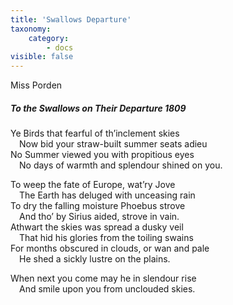 ```yaml
---
title: 'Swallows Departure'
taxonomy:
    category:
        - docs
visible: false
---
```


<div class="author">Miss Porden</div>

##### To the Swallows on Their Departure 1809  

Ye Birds that fearful of th’inclement skies  
&emsp;Now bid your straw-built summer seats adieu  
No Summer viewed you with propitious eyes  
&emsp;No days of warmth and splendour shined on you.  
 
To weep the fate of Europe, wat’ry Jove  
&emsp;The Earth has deluged with unceasing rain  
To dry the falling moisture Phoebus strove  
&emsp;And tho’ by Sirius aided, strove in vain.  
Athwart the skies was spread a dusky veil  
&emsp;That hid his glories from the toiling swains  
For months obscured in clouds, or wan and pale  
&emsp;He shed a sickly lustre on the plains.  

When next you come may he in slendour rise  
&emsp;And smile upon you from unclouded skies.